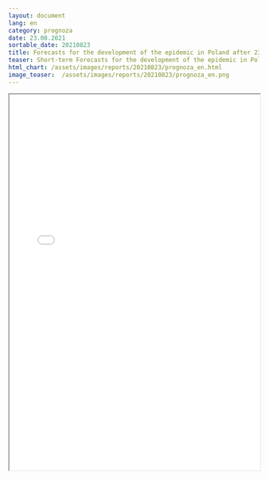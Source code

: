 ```yaml
---
layout: document
lang: en
category: prognoza
date: 23.08.2021
sortable_date: 20210823
title: Forecasts for the development of the epidemic in Poland after 23.08.2021 
teaser: Short-term Forecasts for the development of the epidemic in Poland.
html_chart: /assets/images/reports/20210823/prognoza_en.html
image_teaser:  /assets/images/reports/20210823/prognoza_en.png
---
```


<div style="text-align: center" class="row 80%">
    <span class="image fit">
        <iframe src="{{ page.html_chart }}" alt="" style="width: 100%; height:54em;"></iframe>
    </span>
</div>
